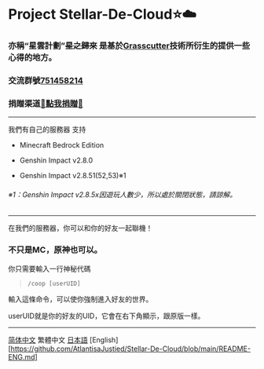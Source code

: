 # Project Stellar-De-Cloud:star::cloud:
### 亦稱“星雲計劃”~~星之歸來~~ 是基於[Grasscutter](https://github.com/Grasscutters/Grasscutter)技術所衍生的提供一些心得的地方。
### 交流群號[751458214](https://jq.qq.com/?_wv=1027&k=WcjiTs3p)
### 捐贈渠道[:sparkling_heart:點我捐贈:sparkling_heart:](https://github.com/AtlantisaJustied/Stellar-De-Cloud/blob/main/%E6%8D%90%E8%B5%A0%E6%B8%A0%E9%81%93.md)
---
我們有自己的服務器 支持
- Minecraft Bedrock Edition 

- Genshin Impact v2.8.0 

- Genshin Impact v2.8.51(52,53)※1 
###### ※1：Genshin Impact v2.8.5x因遊玩人數少，所以處於關閉狀態，請諒解。
---
在我們的服務器，你可以和你的好友一起聯機！
### 不只是MC，原神也可以。
你只需要輸入一行神秘代碼 

> `/coop [userUID]`

輸入這條命令，可以使你強制進入好友的世界。

userUID就是你的好友的UID，它會在右下角顯示，跟原版一樣。




---
[简体中文](https://github.com/AtlantisaJustied/Stellar-De-Cloud/blob/main/README-CHS.md)
繁體中文
[日本語](https://github.com/AtlantisaJustied/Stellar-De-Cloud/blob/main/README-JPN.md)
[English][https://github.com/AtlantisaJustied/Stellar-De-Cloud/blob/main/README-ENG.md]
